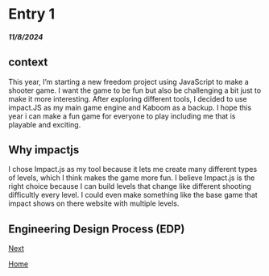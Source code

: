 # Entry 1
##### 11/8/2024

## context

This year, I’m starting a new freedom project using JavaScript to make a shooter game. I want the game to be fun but also be challenging a bit just to make it more interesting. After exploring different tools, I decided to use impact.JS as my main game engine and Kaboom as a backup. I hope this year i can make a fun game for everyone to play including me that is playable and exciting.

## Why impactjs

I chose Impact.js as my tool because it lets me create many different types of levels, which I think makes the game more fun. I believe Impact.js is the right choice because I can build levels that change like different shooting difficultly every level. I could even make something like the base game that impact shows on there website with multiple levels.


## Engineering Design Process (EDP)



[Next](entry02.md)

[Home](../README.md)
